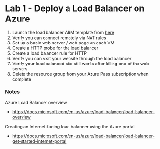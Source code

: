 # Lab 1 - Deploy a Load Balancer on Azure

1. Launch the load balancer ARM template from [here](https://github.com/Azure/azure-quickstart-templates/tree/master/201-2-vms-loadbalancer-natrules)
2. Verify you can connect remotely via NAT rules
3. Set up a basic web server / web page on each VM
4. Create a HTTP probe for the load balancer
5. Create a load balancer rule for HTTP
6. Verify you can visit your website through the load balancer
7. Verify your load balanced site still works after killing one of the web servers
8. Delete the resource group from your Azure Pass subscription when complete

### Notes

Azure Load Balancer overview
* https://docs.microsoft.com/en-us/azure/load-balancer/load-balancer-overview

Creating an Internet-facing load balancer using the Azure portal
* https://docs.microsoft.com/en-us/azure/load-balancer/load-balancer-get-started-internet-portal
